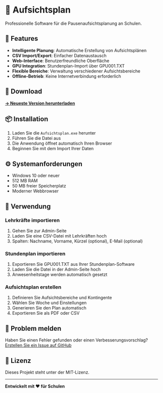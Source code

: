 # 📅 Aufsichtsplan

Professionelle Software für die Pausenaufsichtsplanung an Schulen.

## 🚀 Features

- **Intelligente Planung**: Automatische Erstellung von Aufsichtsplänen
- **CSV Import/Export**: Einfacher Datenaustausch
- **Web-Interface**: Benutzerfreundliche Oberfläche
- **GPU Integration**: Stundenplan-Import über GPU001.TXT
- **Flexible Bereiche**: Verwaltung verschiedener Aufsichtsbereiche
- **Offline-Betrieb**: Keine Internetverbindung erforderlich

## 💾 Download

[**→ Neueste Version herunterladen**](https://github.com/olivertiemann/py-aufsichtsplan/releases/latest)

## 📦 Installation

1. Laden Sie die `Aufsichtsplan.exe` herunter
2. Führen Sie die Datei aus
3. Die Anwendung öffnet automatisch Ihren Browser
4. Beginnen Sie mit dem Import Ihrer Daten

## ⚙️ Systemanforderungen

- Windows 10 oder neuer
- 512 MB RAM
- 50 MB freier Speicherplatz
- Moderner Webbrowser

## 🔧 Verwendung

### Lehrkräfte importieren
1. Gehen Sie zur Admin-Seite
2. Laden Sie eine CSV-Datei mit Lehrkräften hoch
3. Spalten: Nachname, Vorname, Kürzel (optional), E-Mail (optional)

### Stundenplan importieren
1. Exportieren Sie GPU001.TXT aus Ihrer Stundenplan-Software
2. Laden Sie die Datei in der Admin-Seite hoch
3. Anwesenheitstage werden automatisch gesetzt

### Aufsichtsplan erstellen
1. Definieren Sie Aufsichtsbereiche und Kontingente
2. Wählen Sie Woche und Einstellungen
3. Generieren Sie den Plan automatisch
4. Exportieren Sie als PDF oder CSV

## 🐛 Problem melden

Haben Sie einen Fehler gefunden oder einen Verbesserungsvorschlag?
[Erstellen Sie ein Issue auf GitHub](https://github.com/olivertiemann/py-aufsichtsplan/issues)

## 📄 Lizenz

Dieses Projekt steht unter der MIT-Lizenz.

---

**Entwickelt mit ❤️ für Schulen**
